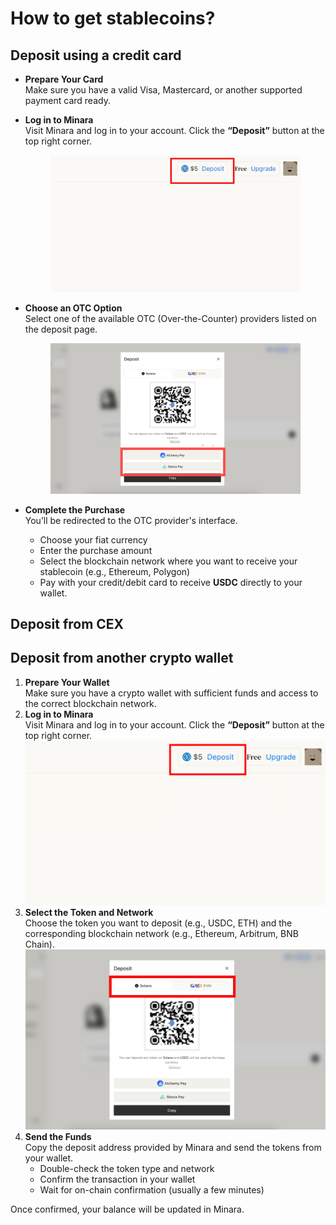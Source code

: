# How to get stablecoins?

## Deposit using a credit card

* **Prepare Your Card**\
  Make sure you have a valid Visa, Mastercard, or another supported payment card ready.
*   **Log in to Minara**\
    Visit Minara and log in to your account. Click the **“Deposit”** button at the top right corner.

    <div align="right"><figure><img src="../.gitbook/assets/image (4).png" alt=""><figcaption></figcaption></figure></div>
*   **Choose an OTC Option**\
    Select one of the available OTC (Over-the-Counter) providers listed on the deposit page.

    <figure><img src="../.gitbook/assets/image (5).png" alt=""><figcaption></figcaption></figure>
* **Complete the Purchase**\
  You’ll be redirected to the OTC provider's interface.
  * Choose your fiat currency
  * Enter the purchase amount
  * Select the blockchain network where you want to receive your stablecoin (e.g., Ethereum, Polygon)
  * Pay with your credit/debit card to receive **USDC** directly to your wallet.

## Deposit from CEX



## Deposit from another crypto wallet

1. **Prepare Your Wallet**\
   Make sure you have a crypto wallet with sufficient funds and access to the correct blockchain network.
2. **Log in to Minara**\
   Visit Minara and log in to your account. Click the **“Deposit”** button at the top right corner.![](<../.gitbook/assets/image (7).png>)
3. **Select the Token and Network**\
   Choose the token you want to deposit (e.g., USDC, ETH) and the corresponding blockchain network (e.g., Ethereum, Arbitrum, BNB Chain).![](<../.gitbook/assets/image (8).png>)
4. **Send the Funds**\
   Copy the deposit address provided by Minara and send the tokens from your wallet.
   * Double-check the token type and network
   * Confirm the transaction in your wallet
   * Wait for on-chain confirmation (usually a few minutes)

Once confirmed, your balance will be updated in Minara.
